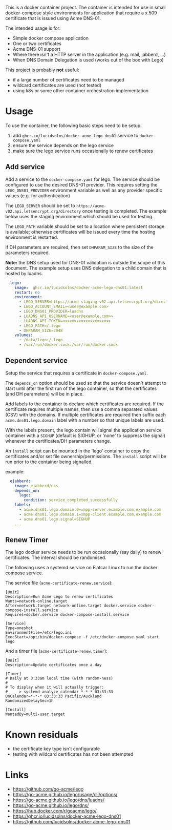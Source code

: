 This is a docker container project. The container is intended for use
in small docker-compose style environments for application that require
a x.509 certificate that is issued using Acme DNS-01.

The intended usage is for:
  - Simple docker compose application
  - One or two certificates
  - Acme DNS-01 support
  - Where there isn't a HTTP server in the application (e.g. mail, jabberd, ...)
  - When DNS Domain Delegation is used (works out of the box with Lego)

This project is probably **not** useful:
 - if a large number of certificates need to be managed
 - wildcard certificates are used (not tested)
 - using k8s or some other container orchestration implementation

# Usage

To use the container, the following basic steps need to be setup:

1. add `ghcr.io/lucidsolns/docker-acme-lego-dns01` service to `docker-compose.yaml`
2. ensure the service depends on the lego service
3. make sure the lego service runs occasionally to renew certificates

## Add service

Add a service to the `docker-compose.yaml` for lego. The service
should be configured to use the desired DNS-01 provider. This requires
setting the `LEGO_DNS01_PROVIDER` environment variable as well as any
provider specific values (e.g. for authentication)

The `LEGO_SERVER` should be set to `https://acme-v02.api.letsencrypt.org/directory`
once testing is completed. The example below uses the staging environment
which should be used for testing.

The `LEGO_PATH` variable should be set to a location where persistent
storage is available; otherwise certificates will be issued every time the
hosting environment is restarted.

If DH parameters are required, then set `DHPARAM_SIZE` to the size of the 
parameters required.

**Note:** the DNS setup used for DNS-01 validation is outside the scope of this
document. The example setup uses DNS delegation to a child domain that is hosted
by luadns.

```yaml
  lego:
    image:  ghcr.io/lucidsolns/docker-acme-lego-dns01:latest
    restart: no
    environment:
      - LEGO_SERVER=https://acme-staging-v02.api.letsencrypt.org/directory
      - LEGO_ACCOUNT_EMAIL=<user@example.com>
      - LEGO_DNS01_PROVIDER=luadns
      - LUADNS_API_USERNAME=<user@example.com>>
      - LUADNS_API_TOKEN=<xxxxxxxxxxxxxxxxxxx>
      - LEGO_PATH=/.lego
      - DHPARAM_SIZE=2048
    volumes:
      - /data/lego:/.lego
      - /var/run/docker.sock:/var/run/docker.sock
```
## Dependent service

Setup the service that requires a certificate in `docker-compose.yaml`.

The `depends_on` option should be used so that the service doesn't attempt
to start until after the first run of the lego container, so that the 
certificates (and DH parameters) will be in place.

Add labels to the container to declare which certificates are required.
If the certificate requires multiple names, then use a comma separated 
values (CSV) with the domains. If multiple certificates are required
then suffix each `acme.dns01.lego.domain` label with a number so that
unique labels are used.

With the labels present, the lego contain will signal the application service
container with a `SIGHUP` (default is SIGHUP, or 'none' to suppress the signal)
whenever the certificates/DH parameters change.

An `install` script can be mounted in the 'lego' container to copy the
certificates and/or set file ownership/permissions. The `install` script
will be run prior to the container being signalled.

example:
```yaml
  ejabberd:
    image: ejabberd/ecs
    depends_on:
      lego:
        condition: service_completed_successfully
    labels:
      - acme.dns01.lego.domain.0=xmpp-server.example.com,example.com
      - acme.dns01.lego.domain.1=xmpp-client.example.com,example.com
      - acme.dns01.lego.signal=SIGHUP
    ...
```
## Renew Timer

The lego docker service needs to be run occasionally (say daily) to renew
certificates. The interval should be randomised.

The following uses a systemd service on Flatcar Linux to run the docker
compose service.

The service file (`acme-certificate-renew.service`):
```unit file (systemd)
[Unit]
Description=Run Acme Lego to renew certificates
Wants=network-online.target
After=network.target network-online.target docker.service docker-compose-install.service
Requires=docker.service docker-compose-install.service

[Service]
Type=oneshot
EnvironmentFile=/etc/lego.ini
ExecStart=/opt/bin/docker-compose -f /etc/docker-compose.yaml start lego
```
And a timer file (`acme-certificate-renew.timer`):
```unit file (systemd)
[Unit]
Description=Update certificates once a day

[Timer]
# Daily at 3:33am local time (with random-ness)
#
# To display when it will actually trigger:
#     > systemd-analyze calendar *-*-* 03:33:33
OnCalendar=*-*-* 03:33:33 Pacific/Auckland
RandomizedDelaySec=1h

[Install]
WantedBy=multi-user.target
```

# Known residuals

- the certificate key type isn't configurable
- testing with wildcard certificates has not been attempted

# Links

- https://github.com/go-acme/lego
- https://go-acme.github.io/lego/usage/cli/options/
- https://go-acme.github.io/lego/dns/luadns/
- https://go-acme.github.io/lego/dns/
- https://hub.docker.com/r/goacme/lego/
- https://ghcr.io/lucidsolns/docker-acme-lego-dns01
- https://github.com/lucidsolns/docker-acme-lego-dns01
